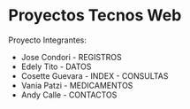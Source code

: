# Proyectos Tecnos Web
Proyecto
Integrantes:
- Jose Condori  -  REGISTROS
- Edely Tito   -   DATOS
- Cosette Guevara   - INDEX  - CONSULTAS
- Vania Patzi  -  MEDICAMENTOS
- Andy Calle   -  CONTACTOS
